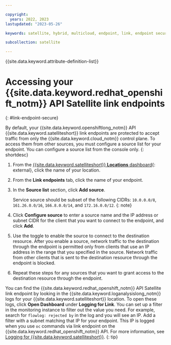 ```yaml
---

copyright:
  years: 2022, 2023
lastupdated: "2023-05-26"

keywords: satellite, hybrid, multicloud, endpoint, link, endpoint secure

subcollection: satellite

---
```


{{site.data.keyword.attribute-definition-list}}

# Accessing your {{site.data.keyword.redhat_openshift_notm}} API Satellite link endpoints
{: #link-endpoint-secure}

By default, your {{site.data.keyword.openshiftlong_notm}} API {{site.data.keyword.satelliteshort}} link endpoints are protected to accept traffic from only the {{site.data.keyword.cloud_notm}} control plane. To access them from other sources, you must configure a source list for your endpoint. You can configure a source list from the console only.
{: shortdesc}
 
1. From the [{{site.data.keyword.satelliteshort}} **Locations** dashboard](https://cloud.ibm.com/satellite/locations){: external}, click the name of your location.
2. From the **Link endpoints** tab, click the name of your endpoint.
3. In the **Source list** section, click **Add source**.

    Service source should be subset of the following CIDRs: `10.0.0.0/8`, `161.26.0.0/16`, `166.8.0.0/14`, and `172.16.0.0/12`. 
    {: note}
  
4. Click **Configure source** to enter a source name and the IP address or subnet CIDR for the client that you want to connect to the endpoint, and click **Add**.
5. Use the toggle to enable the source to connect to the destination resource. After you enable a source, network traffic to the destination through the endpoint is permitted only from clients that use an IP address in the range that you specified in the source. Network traffic from other clients that is sent to the destination resource through the endpoint is blocked.
6. Repeat these steps for any sources that you want to grant access to the destination resource through the endpoint.

You can find the {{site.data.keyword.redhat_openshift_notm}} API Satellite link endpoint by looking in the {{site.data.keyword.loganalysislong_notm}} logs for your {{site.data.keyword.satelliteshort}} location. To open these logs, click **Open Dashboard** under **Logging for Link**. You can set up a filter in the monitoring instance to filter out the value you need. For example, search for `flowlog: rejected by` in the log and you will see an IP. Add a filter with a subnet matching that IP for your endpoint. This IP is logged when you use `oc` commands via link endpoint on the {{site.data.keyword.redhat_openshift_notm}} API. For more information, see [Logging for {{site.data.keyword.satelliteshort}}](/docs/satellite?topic=satellite-health).
{: tip}




